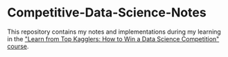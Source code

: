 # Competitive-Data-Science-Notes
This repository contains my notes and implementations during my learning in the ["Learn from Top Kagglers: How to Win a Data Science Competition" course](https://www.coursera.org/learn/competitive-data-science/home/week/1).
